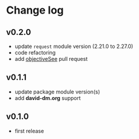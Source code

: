 # Change log

## v0.2.0

* update `request` module version (2.21.0 to 2.27.0)
* code refactoring
* add [objectiveSee](https://github.com/objectiveSee) pull request

## v0.1.1

* update package module version(s)
* add **david-dm.org** support

## v0.1.0

* first release